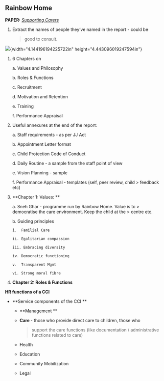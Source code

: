**Rainbow Home**
----------------

**PAPER:** [*Supporting
Carers*](https://issuu.com/rainbowfoundationindia/docs/caring_of_carers)

1.  Extract the names of people they’ve named in the report - could be
    > good to consult.

![](media/image1.png){width="4.144196194225722in"
height="4.443096019247594in"}

1.  6 Chapters on

    a.  Values and Philosophy

    b.  Roles & Functions

    c.  Recruitment

    d.  Motivation and Retention

    e.  Training

    f.  Performance Appraisal

2.  Useful annexures at the end of the report:

    a.  Staff requirements - as per JJ Act

    b.  Appointment Letter format

    c.  Child Protection Code of Conduct

    d.  Daily Routine - a sample from the staff point of view

    e.  Vision Planning - sample

    f.  Performance Appraisal - templates (self, peer review, child
        > feedback etc)

3.  **Chapter 1: Values: **

    a.  Sneh Ghar - programme run by Rainbow Home. Value is to
        > democratise the care environment. Keep the child at the
        > centre etc.

    b.  Guiding principles

        i.  Familial Care

        ii. Egalitarian compassion

        iii. Embracing diversity

        iv. Democratic functioning

        v.  Transparent Mgmt

        vi. Strong moral fibre

4.  **Chapter 2: Roles & Functions**

**HR functions of a CCI**

-   **Service components of the CCI **

    -   **Management **

    -   **Care -** those who provide direct care to children, those who
        > support the care functions (like documentation /
        > administrative functions related to care)

    -   Health

    -   Education

    -   Community Mobilization

    -   Legal
